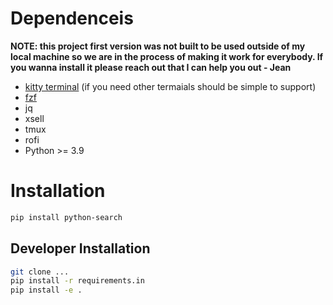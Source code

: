 # Dependenceis

**NOTE: this project  first version was not built to be used outside of my local machine so we are in the process of
making it work for everybody. If you wanna install it please reach out that I can help you out - Jean**


- [kitty terminal](https://sw.kovidgoyal.net/kitty/) (if you need other termaials should be simple to support)
- [fzf](https://github.com/junegunn/fzf#examples)
- jq
- xsell
- tmux
- rofi
- Python >= 3.9

# Installation

```sh
pip install python-search
```


## Developer Installation

```sh
git clone ...
pip install -r requirements.in
pip install -e .
```
